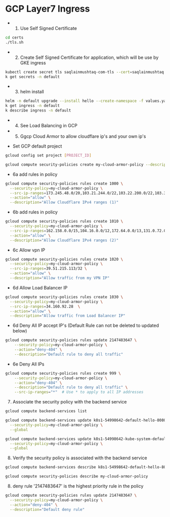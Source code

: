 # GCP Layer7 Ingress

- 1. Use Self Signed Certificate
```bash
cd certs
./tls.sh
```

- 2. Create Self Signed Certificate for application, which will be use by GKE ingress
```bash
kubectl create secret tls saqlainmushtaq-com-tls --cert=saqlainmushtaq.com.crt --key=saqlainmushtaq.com.key -n default
k get secrets -n default
```

- 3. helm install
```bash
helm -n default upgrade --install hello --create-namespace -f values.yaml ./ --wait
k get ingress -n default
k describe ingress -n default
```

- 4. See Load Balancing in GCP

- 5. Ggcp Cloud Armor to allow cloudflare ip's and your own ip's
 
- Set GCP default project
```bash
gcloud config set project [PROJECT_ID]
```

```bash
gcloud compute security-policies create my-cloud-armor-policy --description="Policy to allow Cloudflare and specific IPs"
```

- 6a add rules in policy
```bash
gcloud compute security-policies rules create 1000 \
  --security-policy=my-cloud-armor-policy \
  --src-ip-ranges=173.245.48.0/20,103.21.244.0/22,103.22.200.0/22,103.31.4.0/22,141.101.64.0/18,108.162.192.0/18,190.93.240.0/20,188.114.96.0/20,197.234.240.0/22,198.41.128.0/17 \
  --action="allow" \
  --description="Allow Cloudflare IPv4 ranges (1)"
```
- 6b add rules in policy
```bash
gcloud compute security-policies rules create 1010 \
  --security-policy=my-cloud-armor-policy \
  --src-ip-ranges=162.158.0.0/15,104.16.0.0/12,172.64.0.0/13,131.0.72.0/22 \
  --action="allow" \
  --description="Allow Cloudflare IPv4 ranges (2)"
```

- 6c Allow vpn IP
```bash
gcloud compute security-policies rules create 1020 \
  --security-policy=my-cloud-armor-policy \
  --src-ip-ranges=39.51.215.113/32 \
  --action="allow" \
  --description="Allow traffic from my VPN IP"
```

- 6d Allow Load Balancer IP
```bash
gcloud compute security-policies rules create 1030 \
  --security-policy=my-cloud-armor-policy \
  --src-ip-ranges=34.160.92.28  \
  --action="allow" \
  --description="Allow traffic from Load Balancer IP"
```

- 6d Deny All IP accept IP's (Default Rule can not be deleted to updated below)
```bash
gcloud compute security-policies rules update 2147483647 \
    --security-policy=my-cloud-armor-policy \
    --action="deny-404" \
    --description="Default rule to deny all traffic"
```

- 6e Deny All IPs
```bash
gcloud compute security-policies rules create 999 \
    --security-policy=my-cloud-armor-policy \
    --action="deny-404" \
    --description="Default rule to deny all traffic" \
    --src-ip-ranges="*"  # Use * to apply to all IP addresses
```

7. Associate the security policy with the backend service
```bash
gcloud compute backend-services list

gcloud compute backend-services update k8s1-54998642-default-hello-8080-20522725 \
  --security-policy=my-cloud-armor-policy \
  --global

gcloud compute backend-services update k8s1-54998642-kube-system-default-http-backend-80-ae92c5d3 \
  --security-policy=my-cloud-armor-policy \
  --global
```

8. Verify the security policy is associated with the backend service
```bash
gcloud compute backend-services describe k8s1-54998642-default-hello-8080-20522725 --global

gcloud compute security-policies describe my-cloud-armor-policy
```

8. deny rule '2147483647' is the highest priority rule in the policy
```bash
gcloud compute security-policies rules update 2147483647 \
  --security-policy=my-cloud-armor-policy \
  --action="deny-404" \
  --description="Default deny rule"
```
